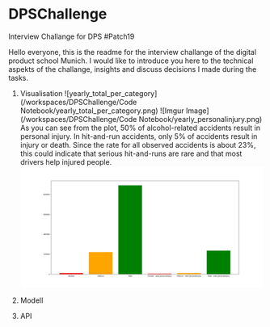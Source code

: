 # DPSChallenge
Interview Challange for DPS #Patch19


Hello everyone,
this is the readme for the interview challange of the digital product school Munich. I would like to introduce you here to the technical aspekts of the challange, insights and discuss decisions I made during the tasks.

1. Visualisation
![yearly_total_per_category](/workspaces/DPSChallenge/Code Notebook/yearly_total_per_category.png)
![Imgur Image](/workspaces/DPSChallenge/Code Notebook/yearly_personalinjury.png)
As you can see from the plot, 50% of alcohol-related accidents result in personal injury. In hit-and-run accidents, only 5% of accidents result in injury or death. Since the rate for all observed accidents is about 23%, this could indicate that serious hit-and-runs are rare and that most drivers help injured people.
![Imgur Image](https://github.com/ValentinLu/DPSChallenge/blob/ccd64a415596fb3a5088fb1c3efbfa42fbc93cbe/Code%20Notebook/yearly_difference.png)

2. Modell

3. API
